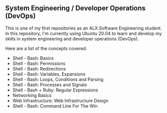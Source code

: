 ## System Engineering / Developer Operations (DevOps)

This is one of my first repositories as an ALX Software Engineering student. In this repository, I'm currently using Ubuntu 20.04 to learn and develop my skills in system engineering and developer operations (DevOps).

Here are a list of the concepts covered:
+ Shell - Bash: Basics
+ Shell - Bash: Permissions
+ Shell - Bash: Redirections
+ Shell - Bash: Variables, Expansions
+ Shell - Bash: Loops, Conditions and Parsing
+ Shell - Bash: Processes and Signals
+ Shell - Bash + Ruby: Regular Expressions
+ Networking Basics
+ Web Infrastructure: Web Infrastructure Design
+ Shell - Bash: Command Line For The Win



<!-- Remember the projects to revisit. -->
